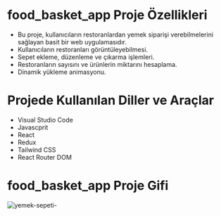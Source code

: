 # food_basket_app Proje Özellikleri
<ul>
  <li>Bu proje, kullanıcıların restoranlardan yemek siparişi verebilmelerini sağlayan basit bir web uygulamasıdır. </li>
   <li>Kullanıcıların restoranları görüntüleyebilmesi.</li>
   <li>Sepet ekleme, düzenleme ve çıkarma işlemleri.</li>
    <li>Restoranların sayısını ve ürünlerin miktarını hesaplama.</li>
  <li>Dinamik yükleme animasyonu.</li>
</ul>

# Projede Kullanılan Diller ve Araçlar

<ul>
  <li>Visual Studio Code</li>
  <li>Javascprit</li>
   <li>React</li>
  <li>Redux</li>
    <li>Tailwind CSS</li>
   <li>React Router DOM</li>
</ul>


# food_basket_app  Proje Gifi
![yemek-sepeti-](https://github.com/user-attachments/assets/daed7cf4-a5d4-407a-a97b-0609b8b4403b)
